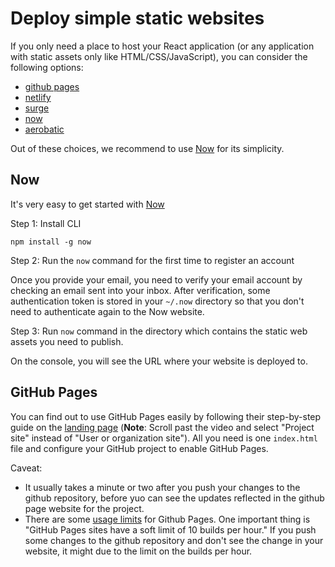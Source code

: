 # Deploy simple static websites

If you only need a place to host your React application \(or any application with static assets only like HTML/CSS/JavaScript\), you can consider the following options:

* [github pages](https://pages.github.com/)
* [netlify](https://www.netlify.com/)
* [surge](http://surge.sh/)
* [now](https://zeit.co/now)
* [aerobatic](https://www.aerobatic.com/)

Out of these choices, we recommend to use [Now](https://zeit.co/now) for its simplicity.

## Now

It's very easy to get started with [Now](https://zeit.co/now)

Step 1: Install CLI

```text
npm install -g now
```

Step 2: Run the `now` command for the first time to register an account

Once you provide your email, you need to verify your email account by checking an email sent into your inbox. After verification, some authentication token is stored in your `~/.now` directory so that you don't need to authenticate again to the Now website.

Step 3: Run `now` command in the directory which contains the static web assets you need to publish.

On the console, you will see the URL where your website is deployed to.

## GitHub Pages

You can find out to use GitHub Pages easily by following their step-by-step guide on the [landing page](https://pages.github.com/) \(**Note**: Scroll past the video and select "Project site" instead of "User or organization site"\). All you need is one `index.html` file and configure your GitHub project to enable GitHub Pages.

Caveat:

* It usually takes a minute or two after you push your changes to the github repository, before yuo can see the updates reflected in the github page website for the project.
* There are some [usage limits](https://help.github.com/articles/what-is-github-pages/#usage-limits) for Github Pages. One important thing is "GitHub Pages sites have a soft limit of 10 builds per hour." If you push some changes to the github repository and don't see the change in your website, it might due to the limit on the builds per hour.

